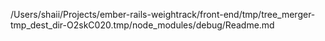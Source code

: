 /Users/shaii/Projects/ember-rails-weightrack/front-end/tmp/tree_merger-tmp_dest_dir-O2skC020.tmp/node_modules/debug/Readme.md